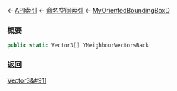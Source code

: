 ← [API索引](Api-Index) ← [命名空间索引](Namespace-Index) ← [MyOrientedBoundingBoxD](VRageMath.MyOrientedBoundingBoxD)

### 概要

```csharp
public static Vector3[] YNeighbourVectorsBack
```

### 返回

[Vector3&#91&#93;](VRageMath.Vector3&#91&#93;)

